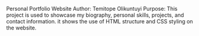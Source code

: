 Personal Portfolio Website
Author: Temitope Olikuntuyi
Purpose: This project is used to showcase my biography, personal skills, projects, and contact information. it shows the use of HTML structure and CSS styling on the website.